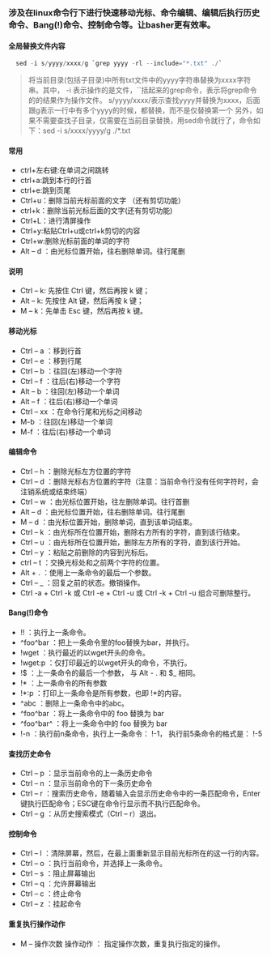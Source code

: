 ### 涉及在linux命令行下进行快速移动光标、命令编辑、编辑后执行历史命令、Bang(!)命令、控制命令等。让basher更有效率。
#### 全局替换文件内容
```java
  sed -i s/yyyy/xxxx/g `grep yyyy -rl --include="*.txt" ./`
```
> 将当前目录(包括子目录)中所有txt文件中的yyyy字符串替换为xxxx字符串。其中，
> -i 表示操作的是文件，``括起来的grep命令，表示将grep命令的的结果作为操作文件。
> s/yyyy/xxxx/表示查找yyyy并替换为xxxx，后面跟g表示一行中有多个yyyy的时候，都替换，而不是仅替换第一个
> 另外，如果不需要查找子目录，仅需要在当前目录替换，用sed命令就行了，命令如下：sed -i s/xxxx/yyyy/g ./*.txt


#### 常用
- ctrl+左右键:在单词之间跳转
- ctrl+a:跳到本行的行首
- ctrl+e:跳到页尾
- Ctrl+u：删除当前光标前面的文字 （还有剪切功能）
- ctrl+k：删除当前光标后面的文字(还有剪切功能)
- Ctrl+L：进行清屏操作
- Ctrl+y:粘贴Ctrl+u或ctrl+k剪切的内容
- Ctrl+w:删除光标前面的单词的字符
- Alt – d ：由光标位置开始，往右删除单词。往行尾删
#### 说明
- Ctrl – k: 先按住 Ctrl 键，然后再按 k 键；
- Alt – k: 先按住 Alt 键，然后再按 k 键；
- M – k：先单击 Esc 键，然后再按 k 键。
#### 移动光标
- Ctrl – a ：移到行首
- Ctrl – e ：移到行尾
- Ctrl – b ：往回(左)移动一个字符
- Ctrl – f ：往后(右)移动一个字符
- Alt – b ：往回(左)移动一个单词
- Alt – f ：往后(右)移动一个单词
- Ctrl – xx ：在命令行尾和光标之间移动
- M-b ：往回(左)移动一个单词
- M-f ：往后(右)移动一个单词
#### 编辑命令
- Ctrl – h ：删除光标左方位置的字符
- Ctrl – d ：删除光标右方位置的字符（注意：当前命令行没有任何字符时，会注销系统或结束终端）
- Ctrl – w ：由光标位置开始，往左删除单词。往行首删
- Alt – d ：由光标位置开始，往右删除单词。往行尾删
- M – d ：由光标位置开始，删除单词，直到该单词结束。
- Ctrl – k ：由光标所在位置开始，删除右方所有的字符，直到该行结束。
- Ctrl – u ：由光标所在位置开始，删除左方所有的字符，直到该行开始。
- Ctrl – y ：粘贴之前删除的内容到光标后。
- ctrl – t ：交换光标处和之前两个字符的位置。
- Alt + . ：使用上一条命令的最后一个参数。
- Ctrl – _ ：回复之前的状态。撤销操作。
- Ctrl -a + Ctrl -k 或 Ctrl -e + Ctrl -u 或 Ctrl -k + Ctrl -u 组合可删除整行。
#### Bang(!)命令
- !! ：执行上一条命令。
- ^foo^bar ：把上一条命令里的foo替换为bar，并执行。
- !wget ：执行最近的以wget开头的命令。
- !wget:p ：仅打印最近的以wget开头的命令，不执行。
- !$ ：上一条命令的最后一个参数， 与 Alt - . 和 $_ 相同。
- !* ：上一条命令的所有参数
- !*:p ：打印上一条命令是所有参数，也即 !*的内容。
- ^abc ：删除上一条命令中的abc。
- ^foo^bar ：将上一条命令中的 foo 替换为 bar
- ^foo^bar^ ：将上一条命令中的 foo 替换为 bar
- !-n ：执行前n条命令，执行上一条命令： !-1， 执行前5条命令的格式是： !-5
#### 查找历史命令
- Ctrl – p ：显示当前命令的上一条历史命令
- Ctrl – n ：显示当前命令的下一条历史命令
- Ctrl – r ：搜索历史命令，随着输入会显示历史命令中的一条匹配命令，Enter键执行匹配命令；ESC键在命令行显示而不执行匹配命令。
- Ctrl – g ：从历史搜索模式（Ctrl – r）退出。
#### 控制命令
- Ctrl – l ：清除屏幕，然后，在最上面重新显示目前光标所在的这一行的内容。
- Ctrl – o ：执行当前命令，并选择上一条命令。
- Ctrl – s ：阻止屏幕输出
- Ctrl – q ：允许屏幕输出
- Ctrl – c ：终止命令
- Ctrl – z ：挂起命令
#### 重复执行操作动作
- M – 操作次数 操作动作 ： 指定操作次数，重复执行指定的操作。
